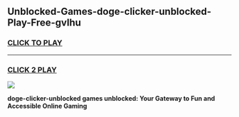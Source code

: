 
## Unblocked-Games-doge-clicker-unblocked-Play-Free-gvlhu
<h3>
<a href="https://premium76.site?title=doge-clicker-unblocked&ref=23A">CLICK TO PLAY</a></h3>
<hr>

<h3>
<a href="https://premium76.site?title=doge-clicker-unblocked&ref=23A">CLICK 2 PLAY</a>
  
</h3>

<a href="https://premium76.site?title=doge-clicker-unblocked&ref=23A"><img src="https://clearcache.store/games.png"></a>


**doge-clicker-unblocked games unblocked: Your Gateway to Fun and Accessible Online Gaming**
